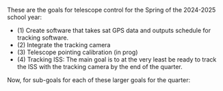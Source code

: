 These are the goals for telescope control for the Spring of the 2024-2025 school year:
  - (1) Create software that takes sat GPS data and outputs schedule for tracking software.
  - (2) Integrate the tracking camera
  - (3) Telescope pointing calibration (in prog)
  - (4) Tracking ISS: The main goal is to at the very least be ready to track the ISS with the tracking camera by the end of the quarter. 

Now, for sub-goals for each of these larger goals for the quarter:
